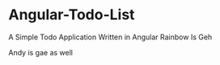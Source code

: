 # Angular-Todo-List
A Simple Todo Application Written in Angular
Rainbow Is Geh

Andy is gae as well